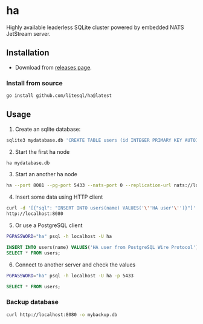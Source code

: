 # ha

Highly available leaderless SQLite cluster powered by embedded NATS JetStream server.

## Installation

- Download from [releases page](https://github.com/litesql/ha/releases).

### Install from source

```sh
go install github.com/litesql/ha@latest
```

## Usage

1. Create an sqlite database:

```sh
sqlite3 mydatabase.db 'CREATE TABLE users (id INTEGER PRIMARY KEY AUTOINCREMENT, name TEXT);'
```

2. Start the first ha node 

```sh
ha mydatabase.db
```

3. Start an another ha node

```sh
ha --port 8081 --pg-port 5433 --nats-port 0 --replication-url nats://localhost:4222 mydatabase.db
```

4. Insert some data using HTTP client

```sh
curl -d '[{"sql": "INSERT INTO users(name) VALUES('\''HA user'\'')}"]' \
http://localhost:8080
```

5. Or use a PostgreSQL client

```sh
PGPASSWORD="ha" psql -h localhost -U ha
```

```sql
INSERT INTO users(name) VALUES('HA user from PostgreSQL Wire Protocol');
SELECT * FROM users;
```

6. Connect to another server and check the values

```sh
PGPASSWORD="ha" psql -h localhost -U ha -p 5433
```

```sql
SELECT * FROM users;
```

### Backup database

```sh
curl http://localhost:8080 -o mybackup.db
```
